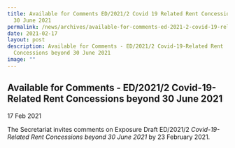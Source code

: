 ```yaml
---
title: Available for Comments ED/2021/2 Covid 19 Related Rent Concessions beyond
  30 June 2021
permalink: /news/archives/available-for-comments-ed-2021-2-covid-19-related-rent-concessions-beyond-30-june-21/
date: 2021-02-17
layout: post
description: Available for Comments - ED/2021/2 Covid-19-Related Rent
  Concessions beyond 30 June 2021
image: ""
---
```

Available for Comments - ED/2021/2 Covid-19-Related Rent Concessions beyond 30 June 2021
----------------------------------------------------------------------------------------

17 Feb 2021

The Secretariat invites comments on Exposure Draft ED/2021/2 _Covid-19-Related Rent Concessions beyond 30 June 2021_ by 23 February 2021.